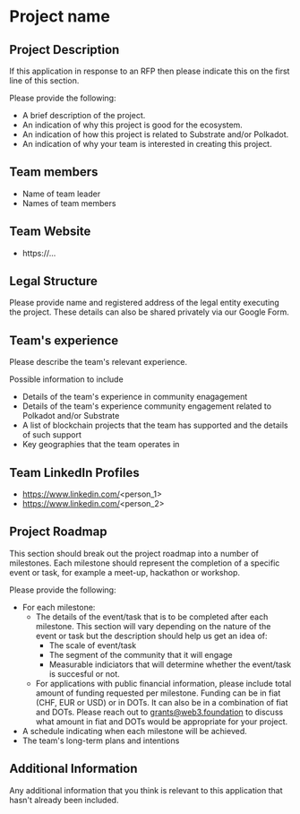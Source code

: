 # Project name

## Project Description
If this application in response to an RFP then please indicate this on the first line of this section.

Please provide the following:
  * A brief description of the project.
  * An indication of why this project is good for the ecosystem.
  * An indication of how this project is related to Substrate and/or Polkadot.
  * An indication of why your team is interested in creating this project.

## Team members
* Name of team leader
* Names of team members	

## Team Website	
* https://...

## Legal Structure 
Please provide name and registered address of the legal entity executing the project. These details can also be shared privately via our Google Form.

## Team's experience
Please describe the team's relevant experience.

Possible information to include
* Details of the team's experience in community enagagement
* Details of the team's experience community engagement related to Polkadot and/or Substrate
* A list of blockchain projects that the team has supported and the details of such support
* Key geographies that the team operates in


## Team LinkedIn Profiles
* https://www.linkedin.com/<person_1>
* https://www.linkedin.com/<person_2>

## Project Roadmap
This section should break out the project roadmap into a number of milestones. Each milestone should represent the completion of a specific event or task, for example a meet-up, hackathon or workshop.

Please provide the following:
  * For each milestone:
    * The details of the event/task that is to be completed after each milestone. This section will vary depending on the nature of the event or task but the description should help us get an idea of:
      * The scale of event/task
      * The segment of the community that it will engage
      * Measurable indiciators that will determine whether the event/task is succesful or not.
    * For applications with public financial information, please include total amount of funding requested per milestone. Funding can be in fiat (CHF, EUR or USD) or in DOTs. It can also be in a combination of fiat and DOTs. Please reach out to grants@web3.foundation to discuss what amount in fiat and DOTs would be appropriate for your project.
  * A schedule indicating when each milestone will be achieved.
  * The team's long-term plans and intentions 

## Additional Information
Any additional information that you think is relevant to this application that hasn't already been included.
